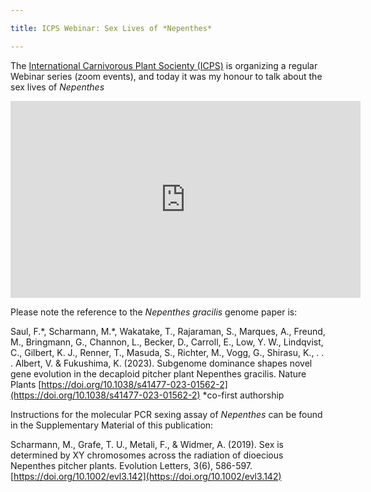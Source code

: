 ```yaml
---

title: ICPS Webinar: Sex Lives of *Nepenthes*

---
```


The [International Carnivorous Plant Socienty (ICPS)](https://www.carnivorousplants.org/) is organizing a regular Webinar series (zoom events), and today it was my honour to talk about the sex lives of *Nepenthes*


<iframe width="560" height="315" src="https://www.youtube.com/embed/BgNPSzf7xj8?si=y26AUcMEq_kuV7hF" title="YouTube video player" frameborder="0" allow="accelerometer; autoplay; clipboard-write; encrypted-media; gyroscope; picture-in-picture; web-share" referrerpolicy="strict-origin-when-cross-origin" allowfullscreen></iframe>


Please note the reference to the *Nepenthes gracilis* genome paper is:


Saul, F.\*, Scharmann, M.\*, Wakatake, T., Rajaraman, S., Marques, A., Freund, M., Bringmann, G., Channon, L., Becker, D., Carroll, E., Low, Y. W., Lindqvist, C., Gilbert, K. J., Renner, T., Masuda, S., Richter, M., Vogg, G., Shirasu, K., . . . Albert, V. & Fukushima, K. (2023). Subgenome dominance shapes novel gene evolution in the decaploid pitcher plant Nepenthes gracilis. Nature Plants [https://doi.org/10.1038/s41477-023-01562-2](https://doi.org/10.1038/s41477-023-01562-2)
 \*co-first authorship 



Instructions for the molecular PCR sexing assay of *Nepenthes* can be found in the Supplementary Material of this publication:

Scharmann, M., Grafe, T. U., Metali, F., & Widmer, A. (2019). Sex is determined by XY chromosomes across the radiation of dioecious Nepenthes pitcher plants. Evolution Letters, 3(6), 586-597. [https://doi.org/10.1002/evl3.142](https://doi.org/10.1002/evl3.142)
